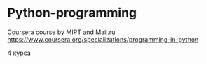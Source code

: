 # Python-programming
Coursera course by MIPT and Mail.ru https://www.coursera.org/specializations/programming-in-python

4 курса
